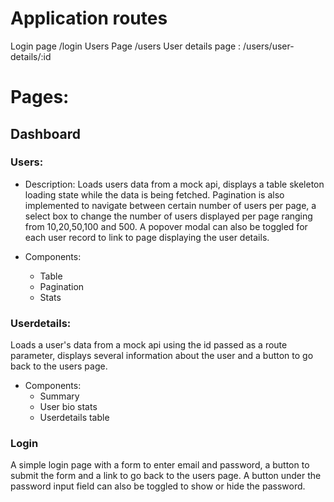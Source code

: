 # Application routes

Login page /login
Users Page /users
User details page : /users/user-details/:id

# Pages:

## Dashboard

### Users:

- Description:
  Loads users data from a mock api, displays a table skeleton loading state while the data is being fetched. Pagination is also implemented to navigate between certain number of users per page, a select box to change the number of users displayed per page ranging from 10,20,50,100 and 500. A popover modal can also be toggled for each user record to link to page displaying the user details.

- Components:

  - Table
  - Pagination
  - Stats

### Userdetails:

Loads a user's data from a mock api using the id passed as a route parameter, displays several information about the user and a button to go back to the users page.

- Components:
  - Summary
  - User bio stats
  - Userdetails table

### Login

A simple login page with a form to enter email and password, a button to submit the form and a link to go back to the users page. A button under the password input field can also be toggled to show or hide the password.

